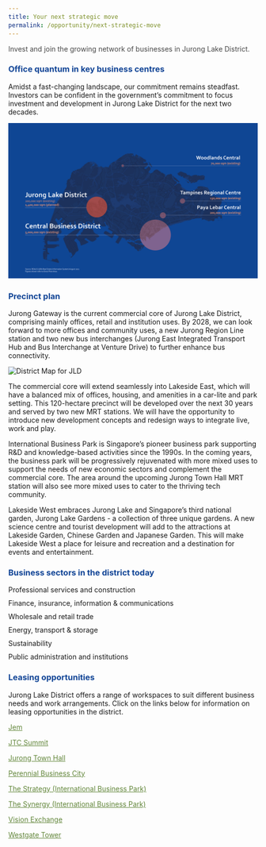 ```yaml
---
title: Your next strategic move
permalink: /opportunity/next-strategic-move
---
```

<h4 style="color:#484848; font-weight:normal;margin-top: 0;">Invest and join the growing network of businesses in Jurong Lake District.</h4>

<h3 style="color:#124596; font-weight:bold;">Office quantum in key business centres</h3>

Amidst a fast-changing landscape, our commitment remains steadfast. Investors can be confident in the government’s commitment to focus investment and development in Jurong Lake District for the next two decades.

![Business Centres in Singapore](/images/jld_businessregionsC.png)

<h3 style="color:#124596; font-weight:bold;">Precinct plan</h3>

Jurong Gateway is the current commercial core of Jurong Lake District, comprising mainly offices, retail and institution uses. By 2028, we can look forward to more offices and community uses, a new Jurong Region Line station and two new bus interchanges (Jurong East Integrated Transport Hub and Bus Interchange at Venture Drive) to further enhance bus connectivity. 

![District Map for JLD](/images/jld_districtmapD.jpg)

The commercial core will extend seamlessly into Lakeside East, which will have a balanced mix of offices, housing, and amenities in a car-lite and park setting. This 120-hectare precinct will be developed over the next 30 years and served by two new MRT stations. We will have the opportunity to introduce new development concepts and redesign ways to integrate live, work and play. 

International Business Park is Singapore’s pioneer business park supporting R&D and knowledge-based activities since the 1990s. In the coming years, the business park will be progressively rejuvenated with more mixed uses to support the needs of new economic sectors and complement the commercial core. The area around the upcoming Jurong Town Hall MRT station will also see more mixed uses to cater to the thriving tech community. 

Lakeside West embraces Jurong Lake and Singapore’s third national garden, Jurong Lake Gardens - a collection of three unique gardens. A new science centre and tourist development will add to the attractions at Lakeside Garden, Chinese Garden and Japanese Garden. This will make Lakeside West a place for leisure and recreation and a destination for events and entertainment.


<h3 style="color:#124596; font-weight:bold;">Business sectors in the district today</h3>

<p style="margin:10px 0px;">Professional services and construction</p> 
<p style="margin:10px 0px;">Finance, insurance, information &amp; communications </p>
<p style="margin:10px 0px;">Wholesale and retail trade </p>
<p style="margin:10px 0px;">Energy, transport &amp; storage </p>
<p style="margin:10px 0px;">Sustainability </p>
<p style="margin:10px 0px;">Public administration and institutions </p>

<h3 style="color:#124596; font-weight:bold;">Leasing opportunities</h3>

Jurong Lake District offers a range of workspaces to suit different business needs and work arrangements. Click on the links below for information on leasing opportunities in the district.

<a href="https://www.etcsea.com/lists/jemjurong-gateway/" style="color:#62863a;">Jem</a>

<a href="https://www.jtc.gov.sg/industrial-land-and-space/Pages/the-jtc-summit.aspx" style="color:#62863a;">JTC Summit</a>

<a href="https://www.jtc.gov.sg/industrial-land-and-space/Pages/jurong-town-hall.aspx" style="color:#62863a;">Jurong Town Hall</a>

<a href="https://perennialbusinesscity.com.sg/" style="color:#62863a;">Perennial Business City</a>

<a href="https://www.mapletreeindustrialtrust.com/Customer-Solutions/Featured-Products/Strategy%20at%20IBP.aspx" style="color:#62863a;">The Strategy (International Business Park)</a>

<a href="https://www.mapletreeindustrialtrust.com/Customer-Solutions/Featured-Products/Synergy%20at%20IBP.aspx" style="color:#62863a;">The Synergy (International Business Park)</a>

<a href="https://www.simlian.com.sg/portfolio/integrated/projects-for-salelease/vision-exchange/additional-info/" style="color:#62863a;">Vision Exchange</a>

<a href="https://sunventure.com/westgate-tower-gallery/" style="color:#62863a;">Westgate Tower</a>